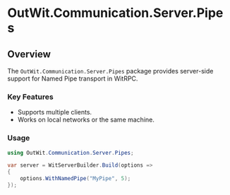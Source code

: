 # OutWit.Communication.Server.Pipes

## Overview
The `OutWit.Communication.Server.Pipes` package provides server-side support for Named Pipe transport in WitRPC.

### Key Features
- Supports multiple clients.
- Works on local networks or the same machine.

### Usage
```csharp
using OutWit.Communication.Server.Pipes;

var server = WitServerBuilder.Build(options =>
{
    options.WithNamedPipe("MyPipe", 5);
});
```
